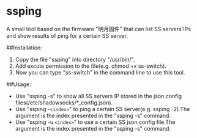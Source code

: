 # ssping
A small tool based on the firmware "明月固件" that can list SS servers'IPs and show results of ping for a certain SS server.

##Installation:
1. Copy the file "ssping" into directory "/usr/bin/".
2. Add excute permission to the file(e.g. chmod +x ss-switch).
3. Now you can type "ss-switch" in the command line to use this tool.

##Usage:
- Use "ssping -s" to show all SS servers IP stored in the json config files(/etc/shadowsocks/*_config.json).
- Use "ssping -`<index>`" to ping a certain SS server(e.g. ssping -2).The argument is the index presented in the "ssping -s" command.
- Use "ssping -u `<index>`" to use a certain SS json config file.The argument is the index presented in the "ssping -s" command.
